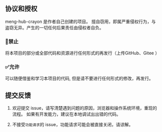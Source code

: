 ## 协议和授权

meng-hub-crayon 是作者自己创建的项目。
擅自窃用，即属严重侵权行为，与盗窃无异。产生的一切任何后果责任由侵权者自负。

### 🚫禁止  

将本项目的部分或全部代码和资源进行任何形式的再发行（上传GitHub、Gitee ）

### ✅允许

可以随便借鉴和学习本项目的代码, 但是请不要进行任何形式的修改，再发行。

## 提交反馈

1. 欢迎提交 issue，请写清楚遇到问题的原因，浏览器和操作系统环境，重现的流程。
如果有开发能力，建议在本地调试出出错的代码。

2. 不接受`功能请求`的 issue，功能请求可能会被直接关闭，请谅解。

